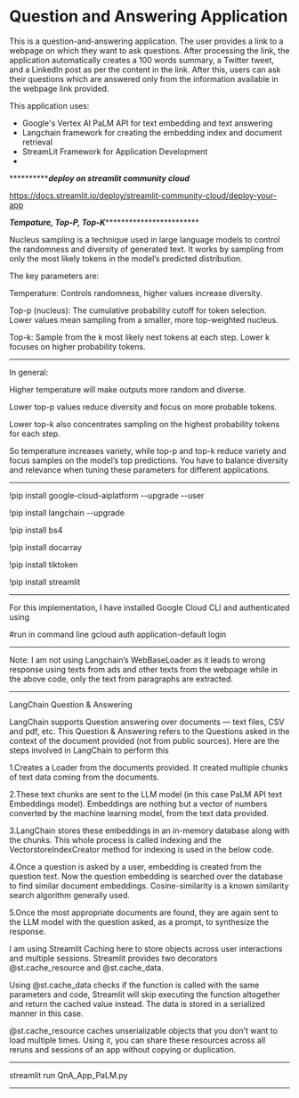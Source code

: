 # Question and Answering Application

This is a question-and-answering application. The user provides a link to a webpage on which they want to ask questions. After processing the link, the application automatically creates a 100 words summary, a Twitter tweet, and a LinkedIn post as per the content in the link. After this, users can ask their questions which are answered only from the information available in the webpage link provided.

This application uses:
- Google's Vertex AI PaLM API for text embedding and text answering
- Langchain framework for creating the embedding index and document retrieval
- StreamLit Framework for Application Development
- 
*******************************************deploy on streamlit community cloud*********************************
  
https://docs.streamlit.io/deploy/streamlit-community-cloud/deploy-your-app

*********************************Tempature, Top-P, Top-K*********************************************************

Nucleus sampling is a technique used in large language models to control the randomness and diversity of generated text. 
It works by sampling from only the most likely tokens in the model’s predicted distribution.

The key parameters are:

Temperature: Controls randomness, higher values increase diversity.

Top-p (nucleus): The cumulative probability cutoff for token selection. Lower values mean sampling from a smaller,
                more top-weighted nucleus.

Top-k: Sample from the k most likely next tokens at each step. Lower k focuses on higher probability tokens.
*********************************************************************************************************************
In general:

Higher temperature will make outputs more random and diverse.

Lower top-p values reduce diversity and focus on more probable tokens.

Lower top-k also concentrates sampling on the highest probability tokens for each step.

So temperature increases variety, while top-p and top-k reduce variety and focus samples on the model’s top predictions.
You have to balance diversity and relevance when tuning these parameters for different applications.
**********************************************************************************************************************
!pip install google-cloud-aiplatform --upgrade --user

!pip install langchain --upgrade

!pip install bs4

!pip install docarray

!pip install tiktoken

!pip install streamlit
*********************************************************************************************************************
For this implementation, I have installed Google Cloud CLI and authenticated using

#run in command line
gcloud auth application-default login
********************************************************************************************************************
Note: I am not using Langchain’s WebBaseLoader as it leads to wrong response using texts from ads and other texts 
from the webpage while in the above code, only the text from paragraphs are extracted.
*******************************************************************************************************************
LangChain Question & Answering

LangChain supports Question answering over documents — text files, CSV and pdf, etc. This Question & Answering 
refers to the Questions asked in the context of the document provided (not from public sources). 
Here are the steps involved in LangChain to perform this

1.Creates a Loader from the documents provided. It created multiple chunks of text data coming from the documents.

2.These text chunks are sent to the LLM model (in this case PaLM API text Embeddings model). 
Embeddings are nothing but a vector of numbers converted by the machine learning model, from the text data provided.

3.LangChain stores these embeddings in an in-memory database along with the chunks.
This whole process is called indexing and the VectorstoreIndexCreator method for indexing is used in the below code.

4.Once a question is asked by a user, embedding is created from the question text. 
Now the question embedding is searched over the database to find similar document embeddings.
Cosine-similarity is a known similarity search algorithm generally used.

5.Once the most appropriate documents are found, they are again sent to the LLM model with the question asked,
as a prompt, to synthesize the response.

I am using Streamlit Caching here to store objects across user interactions and multiple sessions. 
Streamlit provides two decorators @st.cache_resource and @st.cache_data.

Using @st.cache_data checks if the function is called with the same parameters and code, Streamlit will skip executing
the function altogether and return the cached value instead. The data is stored in a serialized manner in this case.

@st.cache_resource caches unserializable objects that you don’t want to load multiple times. 
Using it, you can share these resources across all reruns and sessions of an app without copying or duplication.
**********************************************************************************************************************
streamlit run QnA_App_PaLM.py
**********************************************************************************************************************
